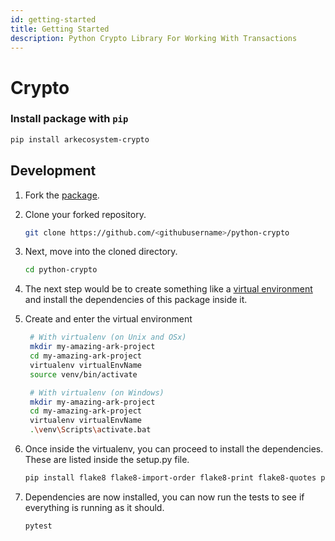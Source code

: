 ```yaml
---
id: getting-started
title: Getting Started
description: Python Crypto Library For Working With Transactions
---
```


# Crypto

### Install package with `pip`

```bash
pip install arkecosystem-crypto
```

## Development

1. Fork the [package](https://github.com/ARKEcosystem/python-crypto).
2. Clone your forked repository.

   ```bash
   git clone https://github.com/<githubusername>/python-crypto
   ```

3. Next, move into the cloned directory.

   ```bash
   cd python-crypto
   ```

4. The next step would be to create something like a [virtual environment](https://virtualenv.pypa.io/en/latest/) and install the dependencies of this package inside it.
5. Create and enter the virtual environment

   ```bash
    # With virtualenv (on Unix and OSx)
    mkdir my-amazing-ark-project
    cd my-amazing-ark-project
    virtualenv virtualEnvName
    source venv/bin/activate

    # With virtualenv (on Windows)
    mkdir my-amazing-ark-project
    cd my-amazing-ark-project
    virtualenv virtualEnvName
    .\venv\Scripts\activate.bat
   ```

6. Once inside the virtualenv, you can proceed to install the dependencies. These are listed inside the setup.py file.

   ```bash
   pip install flake8 flake8-import-order flake8-print flake8-quotes pytest pytest-cov
   ```

7. Dependencies are now installed, you can now run the tests to see if everything is running as it should.

   ```bash
   pytest
   ```

